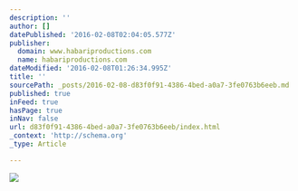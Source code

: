 ```yaml
---
description: ''
author: []
datePublished: '2016-02-08T02:04:05.577Z'
publisher:
  domain: www.habariproductions.com
  name: habariproductions.com
dateModified: '2016-02-08T01:26:34.995Z'
title: ''
sourcePath: _posts/2016-02-08-d83f0f91-4386-4bed-a0a7-3fe0763b6eeb.md
published: true
inFeed: true
hasPage: true
inNav: false
url: d83f0f91-4386-4bed-a0a7-3fe0763b6eeb/index.html
_context: 'http://schema.org'
_type: Article

---
```

![](http://static1.squarespace.com/static/544eaaf7e4b0f3ba72f273b4/545805eae4b0c42e0d7a26a2/545806c8e4b05671b6e1c478/1452149411447/Suri+Boy.jpg?format=750w)